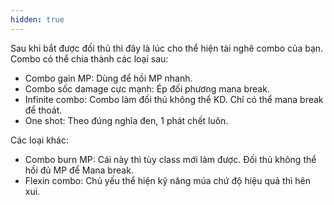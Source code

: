 ```yaml
---
hidden: true
---
```


Sau khi bắt được đối thủ thì đây là lúc cho thể hiện tài nghê combo của bạn. Combo có thể chia thành các loại sau:
- Combo gain MP: Dùng để hồi MP nhanh.
- Combo sốc damage cực mạnh: Ép đối phương mana break.
- Infinite combo: Combo làm đối thủ không thể KD. Chỉ có thể mana break để thoát.
- One shot: Theo đúng nghĩa đen, 1 phát chết luôn.

Các loại khác:
- Combo burn MP: Cái này thì tùy class mới làm được. Đối thủ không thể hồi đủ MP để Mana break.
- Flexin combo: Chủ yếu thể hiện kỹ năng múa chứ độ hiệu quả thì hên xui.